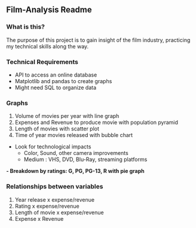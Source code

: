 ## Film-Analysis Readme

### What is this?
The purpose of this project is to gain insight of the film industry, practicing my technical skills along the way.  

### Technical Requirements
- API to access an online database
- Matplotlib and pandas to create graphs
- Might need SQL to organize data

### Graphs
1. Volume of movies per year with line graph
2. Expenses and Revenue to produce movie with population pyramid
3. Length of movies with scatter plot
4. Time of year movies released with bubble chart
- Look for technological impacts
  - Color, Sound, other camera improvements
  - Medium : VHS, DVD, Blu-Ray, streaming platforms
  
**- Breakdown by ratings: G, PG, PG-13, R with pie graph**

### Relationships between variables
1. Year release x expense/revenue
2. Rating x expense/revenue
3. Length of movie x expense/revenue
4. Expense x Revenue

